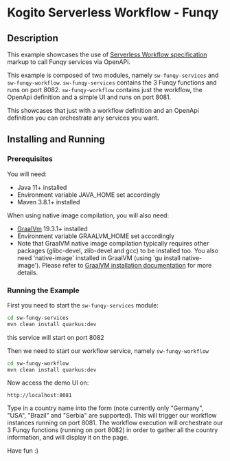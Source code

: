 # Kogito Serverless Workflow - Funqy

## Description

This example showcases the use of [Serverless Workflow specification](https://github.com/cncf/wg-serverless/tree/main/workflow/spec) 
markup to call Funqy services via OpenAPi.

This example is composed of two modules, namely `sw-funqy-services` and `sw-funqy-workflow`.
`sw-funqy-services` contains the 3 Funqy functions and runs on port 8082.
`sw-funqy-workflow` contains just the workflow, the OpenApi definition and a simple UI and runs on port 8081.

This showcases that just with a workflow definition and an OpenApi definition you can 
orchestrate any services you want.

## Installing and Running

### Prerequisites
 
You will need:
  - Java 11+ installed
  - Environment variable JAVA_HOME set accordingly
  - Maven 3.8.1+ installed

When using native image compilation, you will also need: 
  - [GraalVm](https://www.graalvm.org/downloads/) 19.3.1+ installed
  - Environment variable GRAALVM_HOME set accordingly
  - Note that GraalVM native image compilation typically requires other packages (glibc-devel, zlib-devel and gcc) to be installed too.  You also need 'native-image' installed in GraalVM (using 'gu install native-image'). Please refer to [GraalVM installation documentation](https://www.graalvm.org/docs/reference-manual/aot-compilation/#prerequisites) for more details.

### Running the Example

First you need to start the `sw-funqy-services` module:

```sh
cd sw-funqy-services
mvn clean install quarkus:dev
```

this service will start on port 8082

Then we need to start our workflow service, namely `sw-funqy-workflow`

```sh
cd sw-funqy-workflow
mvn clean install quarkus:dev
```

Now access the demo UI on:

```text
http://localhost:8081
```

Type in a country name into the form (note currently only "Germany", "USA", "Brazil" and "Serbia" are supported).
This will trigger our workflow instances running on port 8081. 
The workflow execution will orchestrate our 3 Funqy functions (running on port 8082) in order
to gather all the country information, and will display it on the page.

Have fun :)